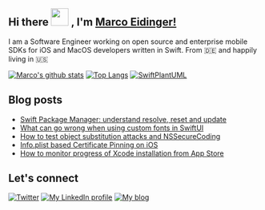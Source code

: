 ## Hi there <img src="https://media.giphy.com/media/hvRJCLFzcasrR4ia7z/giphy.gif" width="35px"> , I'm [Marco Eidinger!](https://eidinger.info/)

I am a Software Engineer working on open source and enterprise mobile SDKs for iOS and MacOS developers written in Swift. From 🇩🇪  and happily living in 🇺🇸

[![Marco's github stats](https://github-readme-stats.vercel.app/api?username=MarcoEidinger&count_private=false&show_icons=true&theme=radical)](https://github.com/anuraghazra/github-readme-stats)
[![Top Langs](https://github-readme-stats.vercel.app/api/top-langs/?username=MarcoEidinger&layout=compact&theme=radical)](https://github.com/anuraghazra/github-readme-stats)
[![SwiftPlantUML](https://github-readme-stats.vercel.app/api/pin/?username=MarcoEidinger&repo=SwiftPlantUML&theme=radical)](https://github.com/anuraghazra/github-readme-stats)

## Blog posts
<!-- BLOG-POST-LIST:START -->
- [Swift Package Manager: understand resolve, reset and update](https://blog.eidinger.info/swift-package-manager-understand-resolve-reset-and-update)
- [What can go wrong when using custom fonts in SwiftUI](https://blog.eidinger.info/what-can-go-wrong-when-using-custom-fonts-in-swiftui)
- [How to test object substitution attacks and NSSecureCoding](https://blog.eidinger.info/how-to-test-object-substitution-attacks-and-nssecurecoding)
- [Info.plist based Certificate Pinning on iOS](https://blog.eidinger.info/infoplist-based-certificate-pinning-on-ios)
- [How to monitor progress of Xcode installation from App Store](https://blog.eidinger.info/how-to-monitor-progress-of-xcode-installation-from-app-store)
<!-- BLOG-POST-LIST:END -->

## Let's connect
[![Twitter](https://img.shields.io/badge/twitter-blue.svg?&style=for-the-badge&logo=twitter&logoColor=white)](http://twitter.com/MarcoEidinger)
[![My LinkedIn profile](https://img.shields.io/badge/linkedin-%230077B5.svg?&style=for-the-badge&logo=linkedin&logoColor=white)](https://www.linkedin.com/in/marco-eidinger-6098a512/)
[![My blog](https://img.shields.io/badge/Hashnode-%232962FF.svg?&style=for-the-badge&logo=hashnode&logoColor=white)](https://blog.eidinger.info)
